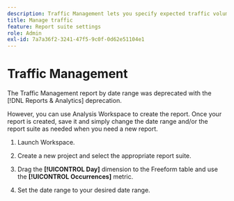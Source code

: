 ```yaml
---
description: Traffic Management lets you specify expected traffic volume changes. 
title: Manage traffic
feature: Report suite settings
role: Admin
exl-id: 7a7a36f2-3241-47f5-9c0f-0d62e51104e1
---
```

# Traffic Management

The Traffic Management report by date range was deprecated with the [!DNL Reports & Analytics] deprecation. 

However, you can use Analysis Workspace to create the report. Once your report is created, save it and simply change the date range and/or the report suite as needed when you need a new report. 

1. Launch Workspace.

1. Create a new project and select the appropriate report suite.

1. Drag the **[!UICONTROL Day]** dimension to the Freeform table and use the **[!UICONTROL Occurrences]** metric.

1. Set the date range to your desired date range.

